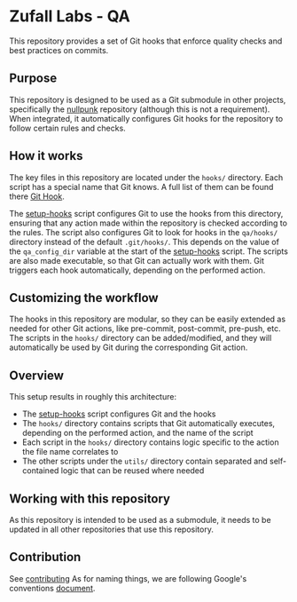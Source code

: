 # Zufall Labs - QA

This repository provides a set of Git hooks that enforce quality checks and best practices on commits.

## Purpose

This repository is designed to be used as a Git submodule in other projects, specifically
the [nullpunk](https://github.com/zufall-labs/nullpunkt) repository (although this is not a requirement).
When integrated, it automatically configures Git hooks for the repository to follow certain rules and checks.

## How it works

The key files in this repository are located under the `hooks/` directory.
Each script has a special name that Git knows.
A full list of them can be found there [Git Hook](https://git-scm.com/book/ms/v2/Customizing-Git-Git-Hooks).

The [setup-hooks](scripts/setup-hooks) script configures Git to use the hooks from this directory,
ensuring that any action made within the repository is checked according to the rules.
The script also configures Git to look for hooks in the `qa/hooks/` directory instead of the default `.git/hooks/`.
This depends on the value of the `qa_config_dir` variable at the start of the [setup-hooks](scripts/setup-hooks) script.
The scripts are also made executable, so that Git can actually work with them.
Git triggers each hook automatically, depending on the performed action.

## Customizing the workflow

The hooks in this repository are modular, so they can be easily extended as needed for other Git actions, like
pre-commit, post-commit, pre-push, etc. The scripts in the `hooks/` directory can be added/modified, and they will
automatically be used by Git during the corresponding Git action.

## Overview

This setup results in roughly this architecture:

- The [setup-hooks](scripts/setup-hooks) script configures Git and the hooks
- The `hooks/` directory contains scripts that Git automatically executes, depending on the performed action, and the
  name of the script
- Each script in the `hooks/` directory contains logic specific to the action the file name correlates to
- The other scripts under the `utils/` directory contain separated and self-contained logic that can be reused where
  needed

## Working with this repository

As this repository is intended to be used as a submodule, it needs to be updated in all other repositories that use this
repository.

## Contribution

See [contributing](https://github.com/zufall-labs/.github/blob/main/CONTRIBUTING.md)
As for naming things, we are following Google's
conventions [document](https://google.github.io/styleguide/shellguide.html#s7-naming-conventions).
